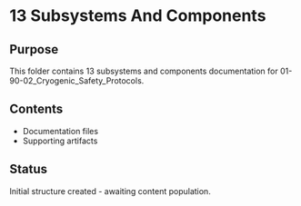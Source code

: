 # 13 Subsystems And Components

## Purpose
This folder contains 13 subsystems and components documentation for 01-90-02_Cryogenic_Safety_Protocols.

## Contents
- Documentation files
- Supporting artifacts

## Status
Initial structure created - awaiting content population.
